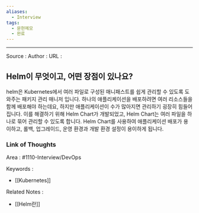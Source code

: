 ```yaml
---
aliases:
  - Interview
tags:
  - 문헌메모
  - 완료
---
```



---


Source :
Author : 
URL :

## Helm이 무엇이고, 어떤 장점이 있나요?
helm은 Kubernetes에서 여러 파일로 구성된 매니패스트를 쉽게 관리할 수 있도록 도와주는 패키지 관리 매니저 입니다. 하나의 애플리케이션을 배포하려면 여러 리소스들을 함께 배포해야 하는데요, 하지만 애플리케이션이 수가 많아지면 관리하기 굉장히 힘들어 집니다. 이를 해결하기 위해 Helm Chart가 개발되었고, Helm Chart는 여러 파일을 하나로 묶어 관리할 수 있도록 합니다. Helm Chart를 사용하여 애플리케이션 배포가 용이하고, 롤백, 업그레이드, 운영 환경과 개발 환경 설정이 용이하게 됩니다.

### Link of Thoughts
Area : #1110-Interview/DevOps 

Keywords :
- [[Kubernetes]]

Related Notes : 
- [[Helm란]]